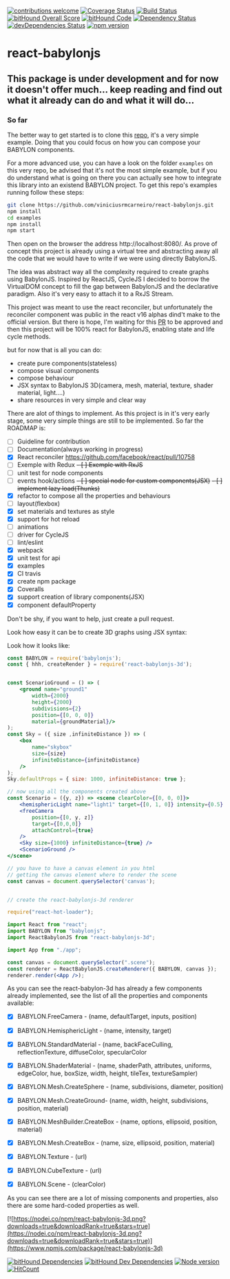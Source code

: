 [![contributions welcome](https://img.shields.io/badge/contributions-welcome-brightgreen.svg?style=flat)](https://github.com/viniciusrmcarneiro/react-babylonjs/issues)
[![Coverage Status](https://coveralls.io/repos/github/viniciusrmcarneiro/react-babylonjs/badge.svg?branch=master)](https://coveralls.io/github/viniciusrmcarneiro/react-babylonjs?branch=master)
[![Build Status](https://travis-ci.org/viniciusrmcarneiro/react-babylonjs.svg)](https://travis-ci.org/viniciusrmcarneiro/react-babylonjs)
[![bitHound Overall Score](https://www.bithound.io/github/viniciusrmcarneiro/react-babylonjs/badges/score.svg)](https://www.bithound.io/github/viniciusrmcarneiro/react-babylonjs)
[![bitHound Code](https://www.bithound.io/github/viniciusrmcarneiro/react-babylonjs/badges/code.svg)](https://www.bithound.io/github/viniciusrmcarneiro/react-babylonjs)
[![Dependency Status](https://david-dm.org/viniciusrmcarneiro/react-babylonjs.svg)](https://david-dm.org/viniciusrmcarneiro/react-babylonjs) 
[![devDependencies Status](https://david-dm.org/viniciusrmcarneiro/react-babylonjs/dev-status.svg)](https://david-dm.org/viniciusrmcarneiro/react-babylonjs?type=dev)
[![npm version](https://badge.fury.io/js/react-babylonjs-3d.svg)](https://badge.fury.io/js/react-babylonjs-3d)


# react-babylonjs

## This package is under development and for now it doesn't offer much... keep reading and find out what it already can do and what it will do...

### So far
The better way to get started is to clone this [repo](https://github.com/viniciusrmcarneiro/react-babylonjs-3d-example), it's a very simple example. Doing that you could focus on how you can compose your BABYLON components.

For a more advanced use, you can have a look on the folder `examples` on this very repo, be advised that it's not the most simple example, but if you do understand what is going on there you can actually see how to integrate this library into an existend BABYLON project.
To get this repo's examples running follow these steps:
```bash
git clone https://github.com/viniciusrmcarneiro/react-babylonjs.git
npm install
cd examples
npm install
npm start
```
Then open on the browser the address http://localhost:8080/.
As prove of concept this project is already using a virtual tree and abstracting away all the code that we would have to write if we were using directly BabylonJS.

The idea was abstract way all the complexity required to create graphs using BabylonJS.
Inspired by ReactJS, CycleJS I decided to borrow the VirtualDOM concept to fill the gap between BabylonJS and the declarative paradigm. Also it's very easy to attach it to a RxJS Stream.

This project was meant to use the react reconciler, but unfortunately the reconciler  component was public in the react v16 alphas dind't make to the official version. But there is hope, I'm waiting for this [PR](https://github.com/facebook/react/pull/10758) to be approved and then this project will be 100% react for BabylonJS, enabling state and life cycle methods.

but for now that is all you can do:
* create pure components(stateless)
* compose visual components
* compose behaviour
* JSX syntax to BabylonJS 3D(camera, mesh, material, texture, shader material, light....)
* share resources in very simple and clear way

There are alot of things to implement. As this project is in it's very early stage, some very simple things are still to be implemented. So far the ROADMAP is:
- [ ] Guideline for contribution
- [ ] Documentation(always working in progress)
- [x] React reconciler <https://github.com/facebook/react/pull/10758>
- [ ] Exemple with Redux
~~- [ ] Exemple with RxJS~~
- [ ] unit test for node components
- [ ] events hook/actions
~~- [ ] special node for custom components(JSX)~~
~~- [ ] implement lazy load(Thunks)~~
- [x] refactor to compose all the properties and behaviours
- [ ] layout(flexbox)
- [x] set materials and textures as style
- [x] support for hot reload
- [ ] animations
- [ ] driver for CycleJS
- [ ] lint/eslint
- [x] webpack
- [x] unit test for api
- [x] examples
- [x] CI travis
- [x] create npm package
- [x] Coveralls
- [x] support creation of library components(JSX)
- [x] component defaultProperty

Don't be shy, if you want to help, just create a pull request. 

Look how easy it can be to create 3D graphs using JSX syntax:

Look how it looks like:
```jsx
const BABYLON = require('babylonjs');
const { hhh, createRender } = require('react-babylonjs-3d');


const ScenarioGround = () => (
    <ground name="ground1"
        width={2000}
        height={2000}
        subdivisions={2}
        position={[0, 0, 0]}
        material={groundMaterial}/>
);
const Sky = ({ size ,infiniteDistance }) => (
    <box
        name="skybox"
        size={size}
        infiniteDistance={infiniteDistance}
    />
);
Sky.defaultProps = { size: 1000, infiniteDistance: true };

// now using all the components created above
const Scenario = ({y, z}) => <scene clearColor={[0, 0, 0]}>
    <hemisphericLight name="light1" target={[0, 1, 0]} intensity={0.5} />
    <freeCamera
        position={[0, y, z]}
        target={[0,0,0]}
        attachControl={true}
    />
    <Sky size={1000} infiniteDistance={true} />
    <ScenarioGround />
</scene>

// you have to have a canvas element in you html
// getting the canvas element where to render the scene
const canvas = document.querySelector('canvas');


// create the react-babylonjs-3d renderer

require("react-hot-loader");

import React from "react";
import BABYLON from "babylonjs";
import ReactBabylonJS from "react-babylonjs-3d";

import App from "./app";

const canvas = document.querySelector(".scene");
const renderer = ReactBabylonJS.createRenderer({ BABYLON, canvas });
renderer.render(<App />);
```

As you can see the react-babylon-3d has already a few components already implemented, see the list of all the properties and components available:

- [x] BABYLON.FreeCamera - (name, defaultTarget, inputs, position) 
- [x] BABYLON.HemisphericLight - (name, intensity, target)
- [x] BABYLON.StandardMaterial - (name, backFaceCulling, reflectionTexture, diffuseColor, specularColor
- [x] BABYLON.ShaderMaterial - (name, shaderPath, attributes, uniforms, edgeColor, hue, boxSize, width, height, tileTex, textureSampler)
- [x] BABYLON.Mesh.CreateSphere - (name, subdivisions, diameter, position)
- [x] BABYLON.Mesh.CreateGround- (name, width, height, subdivisions, position, material)
- [x] BABYLON.MeshBuilder.CreateBox - (name, options, ellipsoid, position, material)
- [x] BABYLON.Mesh.CreateBox - (name, size, ellipsoid, position, material)
- [x] BABYLON.Texture - (url)
- [x] BABYLON.CubeTexture - (url)
- [x] BABYLON.Scene - (clearColor)


As you can see there are a lot of missing components and properties, also there are some hard-coded properties as well.

[![https://nodei.co/npm/react-babylonjs-3d.png?downloads=true&downloadRank=true&stars=true](https://nodei.co/npm/react-babylonjs-3d.png?downloads=true&downloadRank=true&stars=true)](https://www.npmjs.com/package/react-babylonjs-3d)

[![bitHound Dependencies](https://www.bithound.io/github/viniciusrmcarneiro/react-babylonjs/badges/dependencies.svg)](https://www.bithound.io/github/viniciusrmcarneiro/react-babylonjs/master/dependencies/npm)
[![bitHound Dev Dependencies](https://www.bithound.io/github/viniciusrmcarneiro/react-babylonjs/badges/devDependencies.svg)](https://www.bithound.io/github/viniciusrmcarneiro/react-babylonjs/master/dependencies/npm)
[![Node version](https://img.shields.io/node/v/react-babylonjs-3d.svg?style=flat)](https://github.com/viniciusrmcarneiro/react-babylonjs)
[![HitCount](http://hits.dwyl.com/viniciusrmcarneiro/react-babylonjs.svg)](http://hits.dwyl.com/viniciusrmcarneiro/react-babylonjs)
